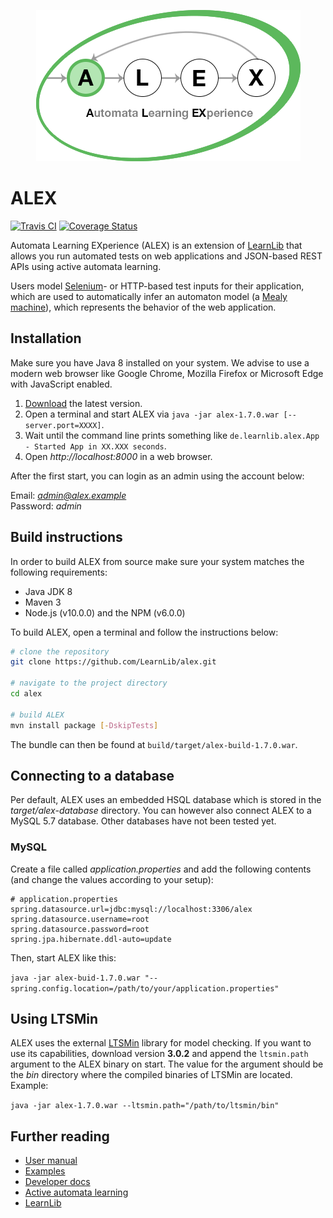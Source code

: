 <p align="center">
    <img src="src/main/resources/images/logo.png" style="max-width:100%;">
</p>

# ALEX

[![Travis CI](https://travis-ci.org/LearnLib/alex.svg?branch=developer)](https://travis-ci.org/LearnLib/alex)
[![Coverage Status](https://coveralls.io/repos/github/LearnLib/alex/badge.svg?branch=developer)](https://coveralls.io/github/LearnLib/alex?branch=master)

Automata Learning EXperience (ALEX) is an extension of [LearnLib][learnlib] that allows you run automated tests on web 
applications and JSON-based REST APIs using active automata learning.

Users model [Selenium][selenium]- or HTTP-based test inputs for their application, which are used to automatically infer 
an automaton model (a [Mealy machine][mealy]), which represents the behavior of the web application.

## Installation

Make sure you have Java 8 installed on your system.
We advise to use a modern web browser like Google Chrome, Mozilla Firefox or Microsoft Edge with JavaScript enabled.

1. [Download](https://github.com/LearnLib/alex/releases/latest) the latest version.
2. Open a terminal and start ALEX via `java -jar alex-1.7.0.war [--server.port=XXXX]`.
3. Wait until the command line prints something like `de.learnlib.alex.App - Started App in XX.XXX seconds`.
3. Open *http://localhost:8000* in a web browser.

After the first start, you can login as an admin using the account below:

Email: *admin@alex.example* <br>
Password: *admin*

## Build instructions

In order to build ALEX from source make sure your system matches the following requirements:

* Java JDK 8
* Maven 3
* Node.js (v10.0.0) and the NPM (v6.0.0)

To build ALEX, open a terminal and follow the instructions below:

```bash
# clone the repository
git clone https://github.com/LearnLib/alex.git

# navigate to the project directory
cd alex

# build ALEX
mvn install package [-DskipTests]
```

The bundle can then be found at `build/target/alex-build-1.7.0.war`.

## Connecting to a database

Per default, ALEX uses an embedded HSQL database which is stored in the *target/alex-database* directory.
You can however also connect ALEX to a MySQL 5.7 database.
Other databases have not been tested yet.

### MySQL

Create a file called *application.properties* and add the following contents (and change the values according to your setup):

```
# application.properties
spring.datasource.url=jdbc:mysql://localhost:3306/alex
spring.datasource.username=root
spring.datasource.password=root
spring.jpa.hibernate.ddl-auto=update
```

Then, start ALEX like this:

`java -jar alex-buid-1.7.0.war "--spring.config.location=/path/to/your/application.properties"`


## Using LTSMin

ALEX uses the external [LTSMin][ltsmin] library for model checking.
If you want to use its capabilities, download version **3.0.2** and append the `ltsmin.path` argument to the ALEX binary on start.
The value for the argument should be the *bin* directory where the compiled binaries of LTSMin are located.
Example:

`java -jar alex-1.7.0.war --ltsmin.path="/path/to/ltsmin/bin"`



## Further reading

* [User manual](http://learnlib.github.io/alex/book/1.5.0/contents/user-manual/index.html)
* [Examples](http://learnlib.github.io/alex/book/1.5.0/contents/examples/index.html)
* [Developer docs](http://learnlib.github.io/alex/book/1.5.0/contents/developer-documents/index.html)
* [Active automata learning](https://scholar.google.de/scholar?hl=de&q=active+automata+learning)
* [LearnLib](http://learnlib.de/)


[learnlib]: https://github.com/LearnLib/learnlib
[mealy]: https://en.wikipedia.org/wiki/Mealy_machine
[selenium]: https://www.seleniumhq.org/
[ltsmin]: http://ltsmin.utwente.nl/
